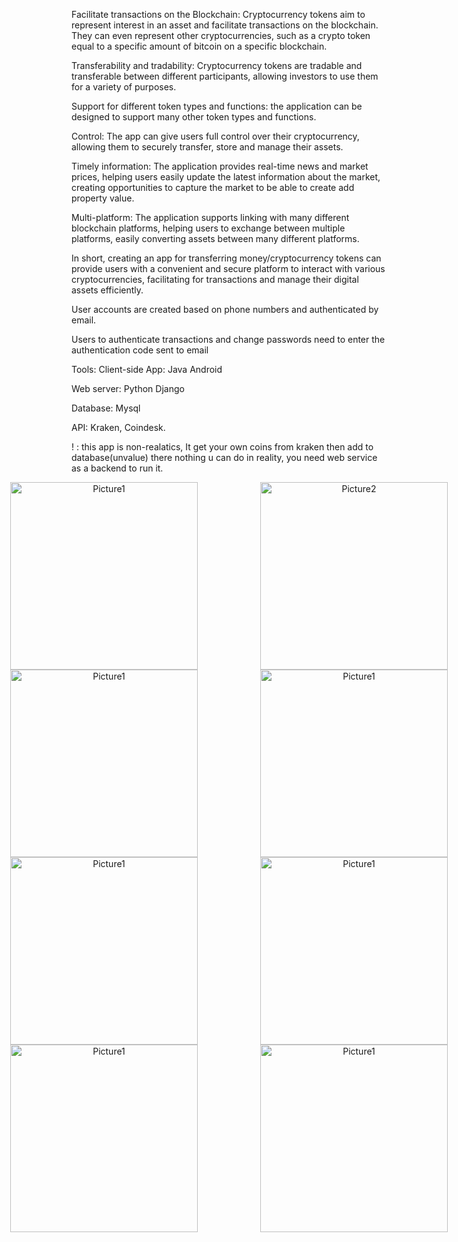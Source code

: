 Facilitate transactions on the Blockchain: Cryptocurrency tokens aim to represent interest in an asset and facilitate transactions on the blockchain. They can even represent other cryptocurrencies, such as a crypto token equal to a specific amount of bitcoin on a specific blockchain.

Transferability and tradability: Cryptocurrency tokens are tradable and transferable between different participants, allowing investors to use them for a variety of purposes.

Support for different token types and functions: the application can be designed to support many other token types and functions.

Control: The app can give users full control over their cryptocurrency, allowing them to securely transfer, store and manage their assets.

Timely information: The application provides real-time news and market prices, helping users easily update the latest information about the market, creating opportunities to capture the market to be able to create add property value.

Multi-platform: The application supports linking with many different blockchain platforms, helping users to exchange between multiple platforms, easily converting assets between many different platforms.

In short, creating an app for transferring money/cryptocurrency tokens can provide users with a convenient and secure platform to interact with various cryptocurrencies, facilitating for transactions and manage their digital assets efficiently.

User accounts are created based on phone numbers and authenticated by email.

Users to authenticate transactions and change passwords need to enter the authentication code sent to email

Tools: ​Client-side App: Java Android

​Web server: Python Django

​Database: Mysql

​API: Kraken, Coindesk.

! : this app is non-realatics, It get your own coins from kraken then add to database(unvalue) there nothing u can do in reality, you need web service as a backend to run it.
<div align="center" style="display: flex; justify-content: center; gap: 100px;">
    <img src="https://github.com/ndyduc/Crypto_wallet/assets/121474243/b20bce7a-9ee2-4f2a-a5ec-458424f4269c" alt="Picture1" width="300"/>
    <img src="https://github.com/ndyduc/Crypto_wallet/assets/121474243/7f05ebe3-c433-4bbf-a1ba-8641ddec5ed5" alt="Picture2" width="300"/>
</div>

<div align="center" style="display: flex; justify-content: center; gap: 100px;">
    <img src="https://github.com/ndyduc/Crypto_wallet/assets/121474243/50d68b86-c8d8-4016-bb02-f0cff09ce14d" alt="Picture1" width="300"/>
    <img src="https://github.com/ndyduc/Crypto_wallet/assets/121474243/7eced389-4823-4e58-b8fd-d45af2f043c5" alt="Picture1" width="300"/>
</div>
<div align="center" style="display: flex; justify-content: center; gap: 100px;">
    <img src="https://github.com/ndyduc/Crypto_wallet/assets/121474243/46e94cf7-298d-4816-a2bf-991fa70da541" alt="Picture1" width="300"/>
    <img src="https://github.com/ndyduc/Crypto_wallet/assets/121474243/cd8900e6-2990-4778-83b7-d3ecf70f2f0d" alt="Picture1" width="300"/>
</div>
<div align="center" style="display: flex; justify-content: center; gap: 100px;">
    <img src="https://github.com/ndyduc/Crypto_wallet/assets/121474243/1de3e0e6-9a16-4e32-a508-9af89a7bc73d" alt="Picture1" width="300"/>
    <img src="https://github.com/ndyduc/Crypto_wallet/assets/121474243/03feb2ec-24ba-4ffc-a495-eb41fa3e7e8d" alt="Picture1" width="300"/>
</div>

